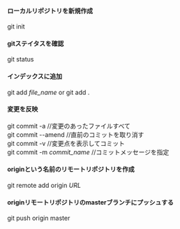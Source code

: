 #### ローカルリポジトリを新規作成
git init  

#### gitステイタスを確認
git status  
#### インデックスに追加
git add _file_name_  or  git add .  

#### 変更を反映
git commit -a //変更のあったファイルすべて  
git commit --amend //直前のコミットを取り消す  
git commit -v //変更点を表示してコミット  
git commit -m _commit_name_  //コミットメッセージを指定  

#### originという名前のリモートリポジトリを作成
git remote add origin _URL_  

#### originリモートリポジトリのmasterブランチにプッシュする
git push origin master  

